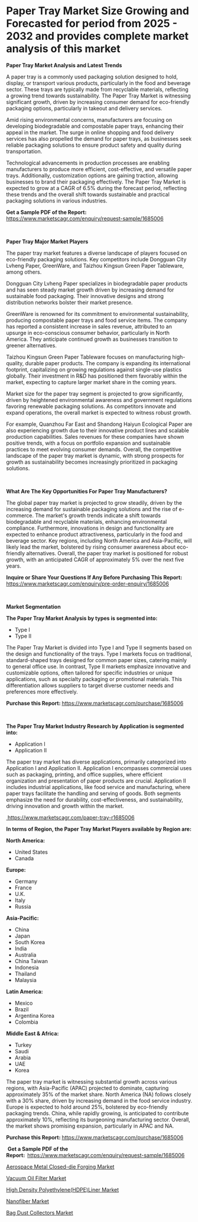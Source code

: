 <p><h1>Paper Tray Market Size Growing and Forecasted for period from 2025 - 2032 and provides complete market analysis of this market</h1></p><p><strong>Paper Tray Market Analysis and Latest Trends</strong></p>
<p><p>A paper tray is a commonly used packaging solution designed to hold, display, or transport various products, particularly in the food and beverage sector. These trays are typically made from recyclable materials, reflecting a growing trend towards sustainability. The Paper Tray Market is witnessing significant growth, driven by increasing consumer demand for eco-friendly packaging options, particularly in takeout and delivery services.</p><p>Amid rising environmental concerns, manufacturers are focusing on developing biodegradable and compostable paper trays, enhancing their appeal in the market. The surge in online shopping and food delivery services has also propelled the demand for paper trays, as businesses seek reliable packaging solutions to ensure product safety and quality during transportation.</p><p>Technological advancements in production processes are enabling manufacturers to produce more efficient, cost-effective, and versatile paper trays. Additionally, customization options are gaining traction, allowing businesses to brand their packaging effectively. The Paper Tray Market is expected to grow at a CAGR of 6.5% during the forecast period, reflecting these trends and the overall shift towards sustainable and practical packaging solutions in various industries.</p></p>
<p><strong>Get a Sample PDF of the Report:&nbsp;</strong> <a href="https://www.marketscagr.com/enquiry/request-sample/1685006?utm_campaign=2031&utm_medium=2&utm_source=Github&utm_content=ia&utm_term=26032025&utm_id=paper-tray">https://www.marketscagr.com/enquiry/request-sample/1685006</a></p>
<p>&nbsp;</p>
<p><strong>Paper Tray Major Market Players</strong></p>
<p><p>The paper tray market features a diverse landscape of players focused on eco-friendly packaging solutions. Key competitors include Dongguan City Lvheng Paper, GreenWare, and Taizhou Kingsun Green Paper Tableware, among others.</p><p>Dongguan City Lvheng Paper specializes in biodegradable paper products and has seen steady market growth driven by increasing demand for sustainable food packaging. Their innovative designs and strong distribution networks bolster their market presence.</p><p>GreenWare is renowned for its commitment to environmental sustainability, producing compostable paper trays and food service items. The company has reported a consistent increase in sales revenue, attributed to an upsurge in eco-conscious consumer behavior, particularly in North America. They anticipate continued growth as businesses transition to greener alternatives.</p><p>Taizhou Kingsun Green Paper Tableware focuses on manufacturing high-quality, durable paper products. The company is expanding its international footprint, capitalizing on growing regulations against single-use plastics globally. Their investment in R&D has positioned them favorably within the market, expecting to capture larger market share in the coming years.</p><p>Market size for the paper tray segment is projected to grow significantly, driven by heightened environmental awareness and government regulations favoring renewable packaging solutions. As competitors innovate and expand operations, the overall market is expected to witness robust growth.</p><p>For example, Quanzhou Far East and Shandong Haiyun Ecological Paper are also experiencing growth due to their innovative product lines and scalable production capabilities. Sales revenues for these companies have shown positive trends, with a focus on portfolio expansion and sustainable practices to meet evolving consumer demands. Overall, the competitive landscape of the paper tray market is dynamic, with strong prospects for growth as sustainability becomes increasingly prioritized in packaging solutions.</p></p>
<p>&nbsp;</p>
<p><strong>What Are The Key Opportunities For Paper Tray Manufacturers?</strong></p>
<p><p>The global paper tray market is projected to grow steadily, driven by the increasing demand for sustainable packaging solutions and the rise of e-commerce. The market's growth trends indicate a shift towards biodegradable and recyclable materials, enhancing environmental compliance. Furthermore, innovations in design and functionality are expected to enhance product attractiveness, particularly in the food and beverage sector. Key regions, including North America and Asia-Pacific, will likely lead the market, bolstered by rising consumer awareness about eco-friendly alternatives. Overall, the paper tray market is positioned for robust growth, with an anticipated CAGR of approximately 5% over the next five years.</p></p>
<p><strong>Inquire or Share Your Questions If Any Before Purchasing This Report:</strong> <a href="https://www.marketscagr.com/enquiry/pre-order-enquiry/1685006?utm_campaign=2031&utm_medium=2&utm_source=Github&utm_content=ia&utm_term=26032025&utm_id=paper-tray">https://www.marketscagr.com/enquiry/pre-order-enquiry/1685006</a></p>
<p>&nbsp;</p>
<p><strong>Market Segmentation</strong></p>
<p><strong>The Paper Tray Market Analysis by types is segmented into:</strong></p>
<p><ul><li>Type I</li><li>Type II</li></ul></p>
<p><p>The Paper Tray Market is divided into Type I and Type II segments based on the design and functionality of the trays. Type I markets focus on traditional, standard-shaped trays designed for common paper sizes, catering mainly to general office use. In contrast, Type II markets emphasize innovative and customizable options, often tailored for specific industries or unique applications, such as specialty packaging or promotional materials. This differentiation allows suppliers to target diverse customer needs and preferences more effectively.</p></p>
<p><strong>Purchase this Report:&nbsp;</strong><a href="https://www.marketscagr.com/purchase/1685006?utm_campaign=2031&utm_medium=2&utm_source=Github&utm_content=ia&utm_term=26032025&utm_id=paper-tray">https://www.marketscagr.com/purchase/1685006</a></p>
<p>&nbsp;</p>
<p><strong>The Paper Tray Market Industry Research by Application is segmented into:</strong></p>
<p><ul><li>Application I</li><li>Application II</li></ul></p>
<p><p>The paper tray market has diverse applications, primarily categorized into Application I and Application II. Application I encompasses commercial uses such as packaging, printing, and office supplies, where efficient organization and presentation of paper products are crucial. Application II includes industrial applications, like food service and manufacturing, where paper trays facilitate the handling and serving of goods. Both segments emphasize the need for durability, cost-effectiveness, and sustainability, driving innovation and growth within the market.</p></p>
<p><a href="https://www.marketscagr.com/paper-tray-r1685006?utm_campaign=2031&utm_medium=2&utm_source=Github&utm_content=ia&utm_term=26032025&utm_id=paper-tray">&nbsp;https://www.marketscagr.com/paper-tray-r1685006</a></p>
<p><strong>In terms of Region, the Paper Tray Market Players available by Region are:</strong></p>
<p>
    <p> <strong> North America: </strong>
        <ul>
            <li>United States</li>
            <li>Canada</li>
        </ul>
        </p> 
    <p> <strong> Europe: </strong>
        <ul>
            <li>Germany</li>
            <li>France</li>
            <li>U.K.</li>
            <li>Italy</li>
            <li>Russia</li>
        </ul>
        </p> 
    <p> <strong> Asia-Pacific: </strong>
        <ul>
            <li>China</li>
            <li>Japan</li>
            <li>South Korea</li>
            <li>India</li>
            <li>Australia</li>
            <li>China Taiwan</li>
            <li>Indonesia</li>
            <li>Thailand</li>
            <li>Malaysia</li>
        </ul>
        </p> 
    <p> <strong> Latin America: </strong>
        <ul>
            <li>Mexico</li>
            <li>Brazil</li>
            <li>Argentina Korea</li>
            <li>Colombia</li>
        </ul>
        </p> 
    <p> <strong> Middle East & Africa: </strong>
        <ul>
            <li>Turkey</li>
            <li>Saudi</li>
            <li>Arabia</li>
            <li>UAE</li>
            <li>Korea</li>
        </ul>
    </p>
    </p>
<p><p>The paper tray market is witnessing substantial growth across various regions, with Asia-Pacific (APAC) projected to dominate, capturing approximately 35% of the market share. North America (NA) follows closely with a 30% share, driven by increasing demand in the food service industry. Europe is expected to hold around 25%, bolstered by eco-friendly packaging trends. China, while rapidly growing, is anticipated to contribute approximately 10%, reflecting its burgeoning manufacturing sector. Overall, the market shows promising expansion, particularly in APAC and NA.</p></p>
<p><strong>Purchase this Report: </strong><a href="https://www.marketscagr.com/purchase/1685006?utm_campaign=2031&utm_medium=2&utm_source=Github&utm_content=ia&utm_term=26032025&utm_id=paper-tray">https://www.marketscagr.com/purchase/1685006</a></p>
<p>&nbsp;<strong>Get a Sample PDF of the Report:&nbsp;&nbsp;</strong><a href="https://www.marketscagr.com/enquiry/request-sample/1685006?utm_campaign=2031&utm_medium=2&utm_source=Github&utm_content=ia&utm_term=26032025&utm_id=paper-tray">https://www.marketscagr.com/enquiry/request-sample/1685006</a></p>
<p><strong></strong></p>
<p><p><a href="https://github.com/yardemuongz5/Market-Research-Report-List-1/blob/main/aerospace-metal-closed-die-forging-market.md?utm_campaign=2031&utm_medium=2&utm_source=Github&utm_content=ia&utm_term=26032025&utm_id=paper-tray">Aerospace Metal Closed-die Forging Market</a></p><p><a href="https://github.com/ftnlewins/Market-Research-Report-List-1/blob/main/vacuum-oil-filter-market.md?utm_campaign=2031&utm_medium=2&utm_source=Github&utm_content=ia&utm_term=26032025&utm_id=paper-tray">Vacuum Oil Filter Market</a></p><p><a href="https://github.com/rempemelon5k/Market-Research-Report-List-1/blob/main/high-density-polyethylenehdpeliner-market.md?utm_campaign=2031&utm_medium=2&utm_source=Github&utm_content=ia&utm_term=26032025&utm_id=paper-tray">High Density Polyethylene(HDPE)Liner Market</a></p><p><a href="https://github.com/hiwatchucuy/Market-Research-Report-List-1/blob/main/nanofiber-market.md?utm_campaign=2031&utm_medium=2&utm_source=Github&utm_content=ia&utm_term=26032025&utm_id=paper-tray">Nanofiber Market</a></p><p><a href="https://github.com/idranalexie/Market-Research-Report-List-1/blob/main/bag-dust-collectors-market.md?utm_campaign=2031&utm_medium=2&utm_source=Github&utm_content=ia&utm_term=26032025&utm_id=paper-tray">Bag Dust Collectors Market</a></p></p>